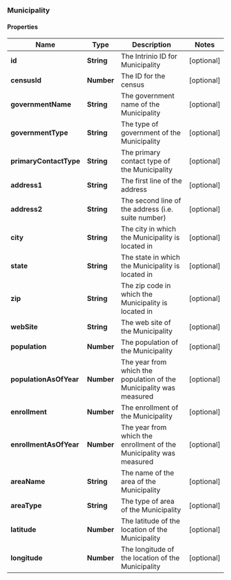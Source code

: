 ### Municipality

#### Properties
Name | Type | Description | Notes
------------ | ------------- | ------------- | -------------
**id** | **String** | The Intrinio ID for Municipality | [optional] 
**censusId** | **Number** | The ID for the census | [optional] 
**governmentName** | **String** | The government name of the Municipality | [optional] 
**governmentType** | **String** | The type of government of the Municipality | [optional] 
**primaryContactType** | **String** | The primary contact type of the Municipality | [optional] 
**address1** | **String** | The first line of the address | [optional] 
**address2** | **String** | The second line of the address (i.e. suite number) | [optional] 
**city** | **String** | The city in which the Municipality is located in | [optional] 
**state** | **String** | The state in which the Municipality is located in | [optional] 
**zip** | **String** | The zip code in which the Municipality is located in | [optional] 
**webSite** | **String** | The web site of the Municipality | [optional] 
**population** | **Number** | The population of the Municipality | [optional] 
**populationAsOfYear** | **Number** | The year from which the population of the Municipality was measured | [optional] 
**enrollment** | **Number** | The enrollment of the Municipality | [optional] 
**enrollmentAsOfYear** | **Number** | The year from which the enrollment of the Municipality was measured | [optional] 
**areaName** | **String** | The name of the area of the Municipality | [optional] 
**areaType** | **String** | The type of area of the Municipality | [optional] 
**latitude** | **Number** | The latitude of the location of the Municipality | [optional] 
**longitude** | **Number** | The longitude of the location of the Municipality | [optional] 



